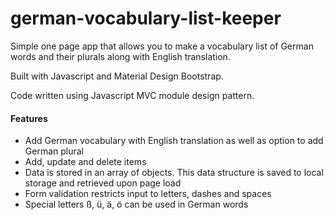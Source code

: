 # german-vocabulary-list-keeper
Simple one page app that allows you to make a vocabulary list of German words and their plurals along with English translation.

Built with Javascript and Material Design Bootstrap.

Code written using Javascript MVC module design pattern.

<h4>Features</h4>

<ul>
<li>Add German vocabulary with English translation as well as option to add German plural</li>
<li>Add, update and delete items</li>
<li>Data is stored in an array of objects. This data structure is saved to local storage and retrieved upon page load</li>
<li>Form validation restricts input to letters, dashes and spaces</li>
<li>Special letters ß, ü, ä, ö can be used in German words</li>
</ul>
